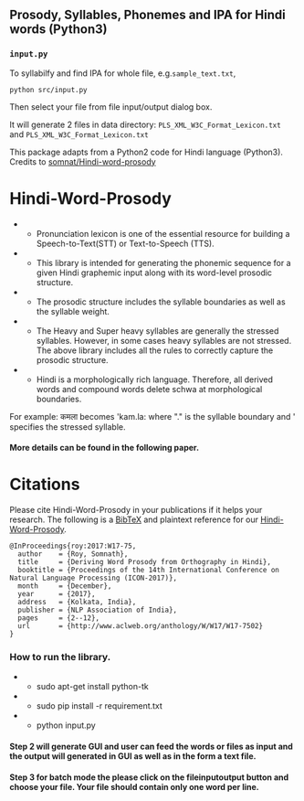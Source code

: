 ## Prosody, Syllables, Phonemes and IPA for Hindi words (Python3)

### ```input.py```

To syllabilfy and find IPA for whole file, e.g.```sample_text.txt```,

```python src/input.py```

Then select your file from file input/output dialog box.

It will generate 2 files in data directory: ```PLS_XML_W3C_Format_Lexicon.txt``` and ```PLS_XML_W3C_Format_Lexicon.txt```

This package adapts from a Python2 code for Hindi language (Python3). 
Credits to [somnat/Hindi-word-prosody](https://github.com/somnat/Hindi-word-prosody)

# Hindi-Word-Prosody
- - Pronunciation lexicon is one of the essential resource for building a Speech-to-Text(STT)  or Text-to-Speech (TTS). 
- - This library is intended for generating the phonemic sequence for a given Hindi graphemic input along with its word-level prosodic structure. 
- - The prosodic structure includes the syllable boundaries as well as the syllable weight.
- - The Heavy and Super heavy syllables are generally the stressed syllables. However, in some cases heavy syllables are not stressed. The above library includes all the rules to correctly capture the prosodic structure.
- - Hindi is a morphologically rich language. Therefore, all derived words and compound words delete schwa at morphological boundaries.

For example: कमला becomes 'kam.la: where "." is the syllable boundary and ' specifies the stressed syllable.

#### More details can be found in the following paper. 


# Citations

Please cite Hindi-Word-Prosody in your publications if it helps your research.
The following is a [BibTeX](http://www.bibtex.org/) and plaintext reference for our
[Hindi-Word-Prosody](https://cdn.iiit.ac.in/cdn/ltrc.iiit.ac.in/icon2017/proceedings/icon2017/pdf/W17-7502.pdf).

```
@InProceedings{roy:2017:W17-75,
  author    = {Roy, Somnath},
  title     = {Deriving Word Prosody from Orthography in Hindi},
  booktitle = {Proceedings of the 14th International Conference on Natural Language Processing (ICON-2017)},
  month     = {December},
  year      = {2017},
  address   = {Kolkata, India},
  publisher = {NLP Association of India},
  pages     = {2--12},
  url       = {http://www.aclweb.org/anthology/W/W17/W17-7502}
}
```
### How to run the library.

- - sudo apt-get install python-tk
- - sudo pip install -r requirement.txt
- - python input.py

#### Step 2 will generate GUI and user can feed the words or files as input and the output will generated in GUI as well as in the form a text file.

#### Step 3 for batch mode the please click on the fileinputoutput button and choose your file. Your file should contain only one word per line.
